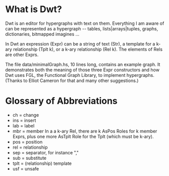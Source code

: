 # What is Dwt?

Dwt is an editor for hypergraphs with text on them. Everything I am aware of can be represented as a hypergraph -- tables, lists|arrays|tuples, graphs, dictionaries, bitmapped imagines ...

In Dwt an expression (Expr) can be a string of text (Str), a template for a k-ary relationship (Tplt k), or a k-ary relationship (Rel k). The elements of Rels are other Exprs.

The file data/minimalGraph.hs, 10 lines long, contains an example graph. It demonstrates both the meaning of those three Expr constructors and how Dwt uses FGL, the Functional Graph Library, to implement hypergraphs. (Thanks to Elliot Cameron for that and many other suggestions.)

# Glossary of Abbreviations

*  ch = change
*  ins = insert
*  lab = label
*  mbr = member
In a a k-ary Rel, there are k AsPos Roles for k member Exprs, 
plus one more AsTplt Role for the Tplt (which must be k-ary).
*  pos = position
*  rel = relationship
*  sep = separator, for instance ","
*  sub = substitute
*  tplt = (relationship) template
*  usf = unsafe
